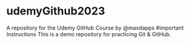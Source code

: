# udemyGithub2023
A repository for the Udemy GitHub Course by @maxdapps
#important Instructions
This is a demo repository for practicing Git & GitHub. 

